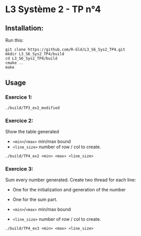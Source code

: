 # L3 Système 2 - TP n°4

## Installation:
Run this:
```shell
git clone https://github.com/R-Gld/L3_S6_Sys2_TP4.git
mkdir L3_S6_Sys2_TP4/build
cd L3_S6_Sys2_TP4/build
cmake ..
make
```

## Usage

### Exercice 1:

```shell
./build/TP3_ex2_modified
```

### Exercice 2:
Show the table generated

- `<min>`/`<max>` min/max bound
- `<line_size>` number of row / col to create.

```shell
./build/TP4_ex2 <min> <max> <line_size>
```

### Exercice 3:

Sum every number generated.
Create two thread for each line:
 - One for the initialization and generation of the number
 - One for the sum part.

- `<min>`/`<max>` min/max bound
- `<line_size>` number of row / col to create.

```shell
./build/TP4_ex3 <min> <max> <line_size>
```
